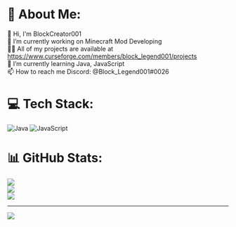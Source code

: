 # 💫 About Me:
👋 Hi, I'm BlockCreator001<br>🔭 I’m currently working on Minecraft Mod Developing <br>👨‍💻 All of my projects are available at https://www.curseforge.com/members/block_legend001/projects<br>🌱 I’m currently learning Java, JavaScript<br>📫 How to reach me Discord: @Block_Legend001#0026


# 💻 Tech Stack:
![Java](https://img.shields.io/badge/java-%23ED8B00.svg?style=for-the-badge&logo=java&logoColor=white) ![JavaScript](https://img.shields.io/badge/javascript-%23323330.svg?style=for-the-badge&logo=javascript&logoColor=%23F7DF1E)
# 📊 GitHub Stats:
![](https://github-readme-stats.vercel.app/api?username=BlockCreator001&theme=dark&hide_border=false&include_all_commits=true&count_private=true)<br/>
![](https://github-readme-streak-stats.herokuapp.com/?user=BlockCreator001&theme=dark&hide_border=false)<br/>
![](https://github-readme-stats.vercel.app/api/top-langs/?username=BlockCreator001&theme=dark&hide_border=false&include_all_commits=true&count_private=true&layout=compact)

---
[![](https://visitcount.itsvg.in/api?id=BlockCreator001&icon=0&color=1)](https://visitcount.itsvg.in)

<!-- Proudly created with GPRM ( https://gprm.itsvg.in ) -->
